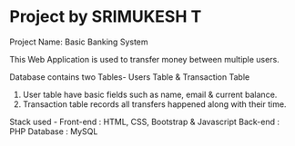 # Project by SRIMUKESH T

Project Name: Basic Banking System  

This Web Application is used to transfer money between multiple users.  

Database contains two Tables- Users Table & Transaction Table 
1. User table have basic fields such as name, email & current balance. 
2. Transaction table records all transfers happened along with their time.

Stack used - 
Front-end : HTML, CSS, Bootstrap & Javascript 
Back-end : PHP 
Database : MySQL     
